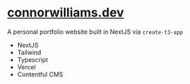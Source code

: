 # [connorwilliams.dev](https://www.connorwilliams.dev)

A personal portfolio website built in NextJS via `create-t3-app`

* NextJS
* Tailwind
* Typescript
* Vercel
* Contentful CMS
